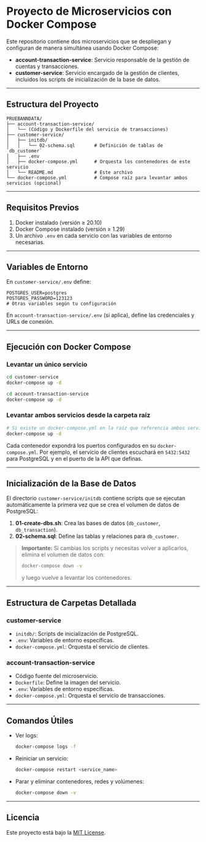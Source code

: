 # Proyecto de Microservicios con Docker Compose

Este repositorio contiene dos microservicios que se despliegan y configuran de manera simultánea usando Docker Compose:

- **account-transaction-service**: Servicio responsable de la gestión de cuentas y transacciones.
- **customer-service**: Servicio encargado de la gestión de clientes, incluidos los scripts de inicialización de la base de datos.

---

## Estructura del Proyecto

```
PRUEBANNDATA/
├── account-transaction-service/
│   └── (Código y Dockerfile del servicio de transacciones)
├── customer-service/
│   ├── initdb/
│   │   └── 02-schema.sql       # Definición de tablas de `db_customer`
│   ├── .env
│   ├── docker-compose.yml      # Orquesta los contenedores de este servicio
│   └── README.md               # Este archivo
└── docker-compose.yml          # Compose raíz para levantar ambos servicios (opcional)
```

---

## Requisitos Previos

1. Docker instalado (versión ≥ 20.10)
2. Docker Compose instalado (versión ≥ 1.29)
3. Un archivo `.env` en cada servicio con las variables de entorno necesarias.

---

## Variables de Entorno

En `customer-service/.env` define:

```dotenv
POSTGRES_USER=postgres
POSTGRES_PASSWORD=123123
# Otras variables según tu configuración
```

En `account-transaction-service/.env` (si aplica), define las credenciales y URLs de conexión.

---

## Ejecución con Docker Compose

### Levantar un único servicio

```bash
cd customer-service
docker-compose up -d
```

```bash
cd account-transaction-service
docker-compose up -d
```

### Levantar ambos servicios desde la carpeta raíz

```bash
# Si existe un docker-compose.yml en la raíz que referencia ambos servicios
docker-compose up -d
```

Cada contenedor expondrá los puertos configurados en su `docker-compose.yml`. Por ejemplo, el servicio de clientes escuchará en `5432:5432` para PostgreSQL y en el puerto de la API que definas.

---

## Inicialización de la Base de Datos

El directorio `customer-service/initdb` contiene scripts que se ejecutan automáticamente la primera vez que se crea el volumen de datos de PostgreSQL:

1. **01-create-dbs.sh**: Crea las bases de datos (`db_customer`, `db_transaction`).
2. **02-schema.sql**: Define las tablas y relaciones para `db_customer`.

> **Importante:** Si cambias los scripts y necesitas volver a aplicarlos, elimina el volumen de datos con:
> ```bash
> docker-compose down -v
> ```
> y luego vuelve a levantar los contenedores.

---

## Estructura de Carpetas Detallada

### customer-service

- `initdb/`: Scripts de inicialización de PostgreSQL.
- `.env`: Variables de entorno específicas.
- `docker-compose.yml`: Orquesta el servicio de clientes.

### account-transaction-service

- Código fuente del microservicio.
- `Dockerfile`: Define la imagen del servicio.
- `.env`: Variables de entorno específicas.
- `docker-compose.yml`: Orquesta el servicio de transacciones.

---

## Comandos Útiles

- Ver logs:
  ```bash
  docker-compose logs -f
  ```
- Reiniciar un servicio:
  ```bash
  docker-compose restart <service_name>
  ```
- Parar y eliminar contenedores, redes y volúmenes:
  ```bash
  docker-compose down -v
  ```

---

## Licencia

Este proyecto está bajo la [MIT License](LICENSE).
